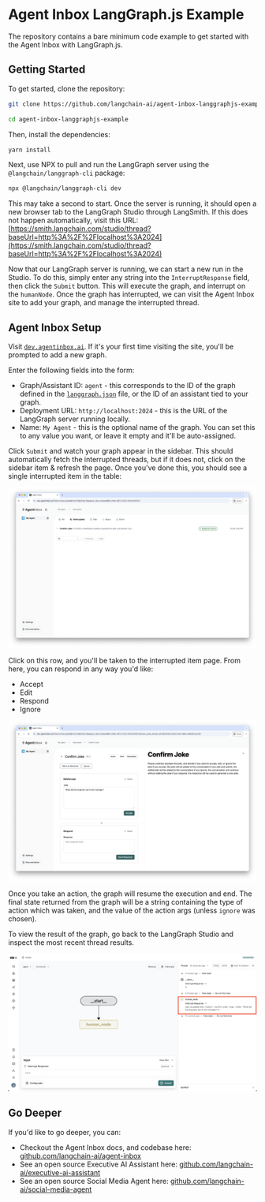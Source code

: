 # Agent Inbox LangGraph.js Example

The repository contains a bare minimum code example to get started with the Agent Inbox with LangGraph.js.

## Getting Started

To get started, clone the repository:

```bash
git clone https://github.com/langchain-ai/agent-inbox-langgraphjs-example.git
```

```bash
cd agent-inbox-langgraphjs-example
```

Then, install the dependencies:

```bash
yarn install
```

Next, use NPX to pull and run the LangGraph server using the `@langchain/langgraph-cli` package:

```bash
npx @langchain/langgraph-cli dev
```

This may take a second to start. Once the server is running, it should open a new browser tab to the LangGraph Studio through LangSmith. If this does not happen automatically, visit this URL:
[https://smith.langchain.com/studio/thread?baseUrl=http%3A%2F%2Flocalhost%3A2024](https://smith.langchain.com/studio/thread?baseUrl=http%3A%2F%2Flocalhost%3A2024)

Now that our LangGraph server is running, we can start a new run in the Studio. To do this, simply enter any string into the `InterruptResponse` field, then click the `Submit` button. This will execute the graph, and interrupt on the `humanNode`. Once the graph has interrupted, we can visit the Agent Inbox site to add your graph, and manage the interrupted thread.

## Agent Inbox Setup

Visit [`dev.agentinbox.ai`](https://dev.agentinbox.ai). If it's your first time visiting the site, you'll be prompted to add a new graph.

Enter the following fields into the form:

- Graph/Assistant ID: `agent` - this corresponds to the ID of the graph defined in the [`langgraph.json`](./langgraph.json) file, or the ID of an assistant tied to your graph.
- Deployment URL: `http://localhost:2024` - this is the URL of the LangGraph server running locally.
- Name: `My Agent` - this is the optional name of the graph. You can set this to any value you want, or leave it empty and it'll be auto-assigned.

Click `Submit` and watch your graph appear in the sidebar. This should automatically fetch the interrupted threads, but if it does not, click on the sidebar item & refresh the page. Once you've done this, you should see a single interrupted item in the table:

![Screenshot of the Agent Inbox](./static/agent_inbox_view.png)

Click on this row, and you'll be taken to the interrupted item page. From here, you can respond in any way you'd like:

- Accept
- Edit
- Respond
- Ignore

![Screenshot of an interrupted item in the Agent Inbox](./static/interrupted_item.png)

Once you take an action, the graph will resume the execution and end. The final state returned from the graph will be a string containing the type of action which was taken, and the value of the action args (unless `ignore` was chosen).

To view the result of the graph, go back to the LangGraph Studio and inspect the most recent thread results.

![Screenshot of the most recent thread results LangGraph Studio](./static/studio_thread_result.png)

## Go Deeper

If you'd like to go deeper, you can:

- Checkout the Agent Inbox docs, and codebase here: [github.com/langchain-ai/agent-inbox](https://github.com/langchain-ai/agent-inbox)
- See an open source Executive AI Assistant here: [github.com/langchain-ai/executive-ai-assistant](https://github.com/langchain-ai/executive-ai-assistant)
- See an open source Social Media Agent here: [github.com/langchain-ai/social-media-agent](https://github.com/langchain-ai/social-media-agent)
